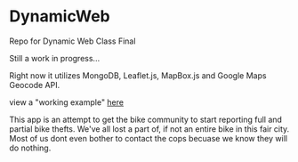 DynamicWeb
==========

Repo for Dynamic Web Class Final

Still a work in progress...

Right now it utilizes MongoDB, Leaflet.js, MapBox.js and Google Maps Geocode API.

view a "working example" <a href="http://biketheft.herokuapp.com/">here</a>

This app is an attempt to get the bike community to start reporting full and partial bike thefts. We've all lost a part of, if not an entire bike in this fair city. Most of us dont even bother to contact the cops becuase we know they will do nothing. 
